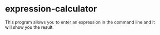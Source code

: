 # expression-calculator
 This program allows you to enter an expression in the command line and it will show you the result.
